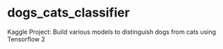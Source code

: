 # dogs_cats_classifier
Kaggle Project: Build various models to distinguish dogs from cats using Tensorflow 2
